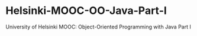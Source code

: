 # Helsinki-MOOC-OO-Java-Part-I
University of Helsinki MOOC: Object-Oriented Programming with Java Part I
